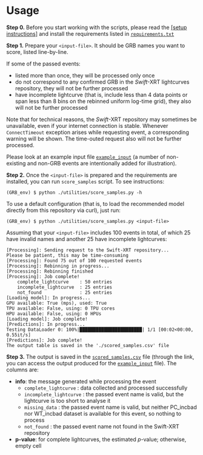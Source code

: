 # Usage
**Step 0.**
Before you start working with the scripts, please read the <a href="/README.md/#setup"> [setup instructions]</a> and install the requirements listed in [`requirements.txt`](requirements.txt)

**Step 1.** Prepare your `<input-file>`. It should be GRB names you want to score, listed line-by-line. 

If some of the passed events:
- listed more than once, they will be processed only once
- do not correspond to any confirmed GRB in the *Swift*-XRT lightcurves repository, they will not be further processed
- have incomplete lightcurve (that is, include less than 4 data points or span less than 8 bins on the rebinned uniform log-time grid), they also will not be further processed

Note that for technical reasons, the *Swift*-XRT repository may sometimes be unavailable, even if your internet connection is stable. Whenever `ConnectTimeout` exception arises while requesting event, a corresponding warning will be shown. The time-outed request also will not be further processed.

Please look at an example input file [`example_input`](example_input) (a number of non-existing and non-GRB events are intentionally added for illustration).

**Step 2.** Once the `<input-file>` is prepared and the requirements are installed, you can run `score_samples` script. To see instructions:
```
(GRB_env) $ python ./utilities/score_samples.py -h
```
To use a default configuration (that is, to load the recommended model directly from this repository via curl), just run:
```
(GRB_env) $ python ./utilities/score_samples.py <input-file>
```
Assuming that your `<input-file>` includes 100 events in total, of which 25 have invalid names and another 25 have incomplete lightcurves:
```
[Processing]: Sending request to the Swift-XRT repository...
Please be patient, this may be time-consuming
[Processing]: Found 75 out of 100 requested events
[Processing]: Rebinning in progress...
[Processing]: Rebinning finished
[Processing]: Job complete!
    complete_lightcurve    : 50 entries
    incomplete_lightcurve  : 25 entries
    not_found              : 25 entries
[Loading model]: In progress...
GPU available: True (mps), used: True
TPU available: False, using: 0 TPU cores
HPU available: False, using: 0 HPUs
[Loading model]: Job complete!
[Predictions]: In progress...
Testing DataLoader 0: 100%|███████████████████████| 1/1 [00:02<00:00,  0.55it/s]
[Predictions]: Job complete!
The output table is saved in the './scored_samples.csv' file
```
**Step 3.** The output is saved in the [`scored_samples.csv`](scored_samples.csv) file (through the link, you can access the output produced for the [`example_input`](example_input) file). The columns are: 
- **info**: the message generated while processing the event
  - `complete_lightcurve` : data collected and processed successfully
  - `incomplete_lightcurve` : the passed event name is valid, but the lightcurve is too short to analyse it
  - `missing_data` : the passed event name is valid, but neither PC_incbad nor WT_incbad dataset is available for this event, so nothing to process
  - `not_found` : the passed event name not found in the Swift-XRT repository
- **p-value**: for complete lightcurves, the estimated $p$-value; otherwise, empty cell
